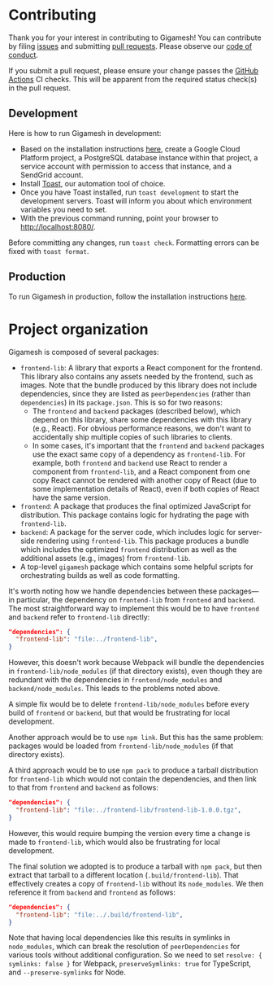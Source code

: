 # Contributing

Thank you for your interest in contributing to Gigamesh! You can contribute by
filing [issues](https://github.com/stepchowfun/gigamesh/issues) and submitting
[pull requests](https://github.com/stepchowfun/gigamesh/pulls). Please observe
our
[code of conduct](https://github.com/stepchowfun/gigamesh/blob/master/CODE_OF_CONDUCT.md).

If you submit a pull request, please ensure your change passes the
[GitHub Actions](https://github.com/stepchowfun/gigamesh/actions) CI checks.
This will be apparent from the required status check(s) in the pull request.

## Development

Here is how to run Gigamesh in development:

- Based on the installation instructions
  [here](https://github.com/stepchowfun/gigamesh/blob/master/INSTALLATION.md),
  create a Google Cloud Platform project, a PostgreSQL database instance within
  that project, a service account with permission to access that instance, and a
  SendGrid account.
- Install [Toast](https://github.com/stepchowfun/toast), our automation tool of
  choice.
- Once you have Toast installed, run `toast development` to start the
  development servers. Toast will inform you about which environment variables
  you need to set.
- With the previous command running, point your browser to
  [http://localhost:8080/](http://localhost:8080/).

Before committing any changes, run `toast check`. Formatting errors can be fixed
with `toast format`.

## Production

To run Gigamesh in production, follow the installation instructions
[here](https://github.com/stepchowfun/gigamesh/blob/master/INSTALLATION.md).

# Project organization

Gigamesh is composed of several packages:

- `frontend-lib`: A library that exports a React component for the frontend.
  This library also contains any assets needed by the frontend, such as images.
  Note that the bundle produced by this library does not include dependencies,
  since they are listed as `peerDependencies` (rather than `dependencies`) in
  its `package.json`. This is so for two reasons:
  - The `frontend` and `backend` packages (described below), which depend on
    this library, share some dependencies with this library (e.g., React). For
    obvious performance reasons, we don't want to accidentally ship multiple
    copies of such libraries to clients.
  - In some cases, it's important that the `frontend` and `backend` packages use
    the exact same copy of a dependency as `frontend-lib`. For example, both
    `frontend` and `backend` use React to render a component from
    `frontend-lib`, and a React component from one copy React cannot be rendered
    with another copy of React (due to some implementation details of React),
    even if both copies of React have the same version.
- `frontend`: A package that produces the final optimized JavaScript for
  distribution. This package contains logic for hydrating the page with
  `frontend-lib`.
- `backend`: A package for the server code, which includes logic for server-side
  rendering using `frontend-lib`. This package produces a bundle which includes
  the optimized `frontend` distribution as well as the additional assets (e.g.,
  images) from `frontend-lib`.
- A top-level `gigamesh` package which contains some helpful scripts for
  orchestrating builds as well as code formatting.

It's worth noting how we handle dependencies between these packages—in
particular, the dependency on `frontend-lib` from `frontend` and `backend`. The
most straightforward way to implement this would be to have `frontend` and
`backend` refer to `frontend-lib` directly:

```json
"dependencies": {
  "frontend-lib": "file:../frontend-lib",
}
```

However, this doesn't work because Webpack will bundle the dependencies in
`frontend-lib/node_modules` (if that directory exists), even though they are
redundant with the dependencies in `frontend/node_modules` and
`backend/node_modules`. This leads to the problems noted above.

A simple fix would be to delete `frontend-lib/node_modules` before every build
of `frontend` or `backend`, but that would be frustrating for local development.

Another approach would be to use `npm link`. But this has the same problem:
packages would be loaded from `frontend-lib/node_modules` (if that directory
exists).

A third approach would be to use `npm pack` to produce a tarball distribution
for `frontend-lib` which would not contain the dependencies, and then link to
that from `frontend` and `backend` as follows:

```json
"dependencies": {
  "frontend-lib": "file:../frontend-lib/frontend-lib-1.0.0.tgz",
}
```

However, this would require bumping the version every time a change is made to
`frontend-lib`, which would also be frustrating for local development.

The final solution we adopted is to produce a tarball with `npm pack`, but then
extract that tarball to a different location (`.build/frontend-lib`). That
effectively creates a copy of `frontend-lib` without its `node_modules`. We then
reference it from `backend` and `frontend` as follows:

```json
"dependencies": {
  "frontend-lib": "file:../.build/frontend-lib",
}
```

Note that having local dependencies like this results in symlinks in
`node_modules`, which can break the resolution of `peerDependencies` for various
tools without additional configuration. So we need to set
`resolve: { symlinks: false }` for Webpack, `preserveSymlinks: true` for
TypeScript, and `--preserve-symlinks` for Node.
